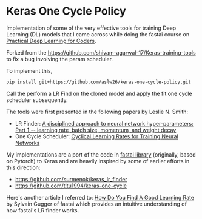 # Keras One Cycle Policy

Implementation of some of the very effective tools for training Deep Learning (DL) models that I came across while doing the fastai course on [Practical Deep Learning for Coders](https://course.fast.ai/).

Forked from the https://github.com/shivam-agarwal-17/Keras-training-tools to fix a bug involving the param scheduler.

To implement this,
```bash
pip install git+https://github.com/aslw26/keras-one-cycle-policy.git
```

Call the perform a LR Find on the cloned model and apply the fit one cycle scheduler subsequently. 

The tools were first presented in the following papers by Leslie N. Smith:
- LR Finder: [A disciplined approach to neural network hyper-parameters: Part 1 -- learning rate, batch size, momentum, and weight decay](https://arxiv.org/abs/1803.09820)
- One Cycle Scheduler: [Cyclical Learning Rates for Training Neural Networks](https://arxiv.org/abs/1506.01186)

My implementations are a port of the code in [fastai library](https://github.com/fastai/fastai) (originally, based on Pytorch) to Keras and are heavily inspired by some of earlier efforts in this direction:

- https://github.com/surmenok/keras_lr_finder
- https://github.com/titu1994/keras-one-cycle

Here's another article I referred to: [How Do You Find A Good Learning Rate](https://sgugger.github.io/how-do-you-find-a-good-learning-rate.html) by Sylvain Gugger of fastai which provides an intuitive understanding of how fastai's LR finder works.
